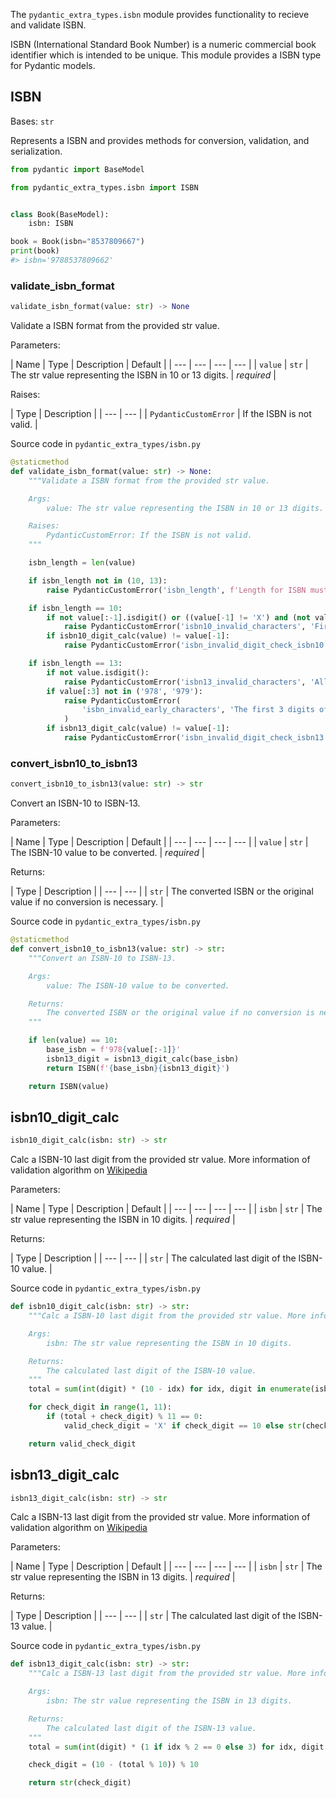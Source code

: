 The `pydantic_extra_types.isbn` module provides functionality to recieve and validate ISBN.

ISBN (International Standard Book Number) is a numeric commercial book identifier which is intended to be unique. This module provides a ISBN type for Pydantic models.

## ISBN

Bases: `str`

Represents a ISBN and provides methods for conversion, validation, and serialization.

```py
from pydantic import BaseModel

from pydantic_extra_types.isbn import ISBN


class Book(BaseModel):
    isbn: ISBN

book = Book(isbn="8537809667")
print(book)
#> isbn='9788537809662'

```

### validate_isbn_format

```python
validate_isbn_format(value: str) -> None

```

Validate a ISBN format from the provided str value.

Parameters:

| Name | Type | Description | Default | | --- | --- | --- | --- | | `value` | `str` | The str value representing the ISBN in 10 or 13 digits. | *required* |

Raises:

| Type | Description | | --- | --- | | `PydanticCustomError` | If the ISBN is not valid. |

Source code in `pydantic_extra_types/isbn.py`

```python
@staticmethod
def validate_isbn_format(value: str) -> None:
    """Validate a ISBN format from the provided str value.

    Args:
        value: The str value representing the ISBN in 10 or 13 digits.

    Raises:
        PydanticCustomError: If the ISBN is not valid.
    """

    isbn_length = len(value)

    if isbn_length not in (10, 13):
        raise PydanticCustomError('isbn_length', f'Length for ISBN must be 10 or 13 digits, not {isbn_length}')

    if isbn_length == 10:
        if not value[:-1].isdigit() or ((value[-1] != 'X') and (not value[-1].isdigit())):
            raise PydanticCustomError('isbn10_invalid_characters', 'First 9 digits of ISBN-10 must be integers')
        if isbn10_digit_calc(value) != value[-1]:
            raise PydanticCustomError('isbn_invalid_digit_check_isbn10', 'Provided digit is invalid for given ISBN')

    if isbn_length == 13:
        if not value.isdigit():
            raise PydanticCustomError('isbn13_invalid_characters', 'All digits of ISBN-13 must be integers')
        if value[:3] not in ('978', '979'):
            raise PydanticCustomError(
                'isbn_invalid_early_characters', 'The first 3 digits of ISBN-13 must be 978 or 979'
            )
        if isbn13_digit_calc(value) != value[-1]:
            raise PydanticCustomError('isbn_invalid_digit_check_isbn13', 'Provided digit is invalid for given ISBN')

```

### convert_isbn10_to_isbn13

```python
convert_isbn10_to_isbn13(value: str) -> str

```

Convert an ISBN-10 to ISBN-13.

Parameters:

| Name | Type | Description | Default | | --- | --- | --- | --- | | `value` | `str` | The ISBN-10 value to be converted. | *required* |

Returns:

| Type | Description | | --- | --- | | `str` | The converted ISBN or the original value if no conversion is necessary. |

Source code in `pydantic_extra_types/isbn.py`

```python
@staticmethod
def convert_isbn10_to_isbn13(value: str) -> str:
    """Convert an ISBN-10 to ISBN-13.

    Args:
        value: The ISBN-10 value to be converted.

    Returns:
        The converted ISBN or the original value if no conversion is necessary.
    """

    if len(value) == 10:
        base_isbn = f'978{value[:-1]}'
        isbn13_digit = isbn13_digit_calc(base_isbn)
        return ISBN(f'{base_isbn}{isbn13_digit}')

    return ISBN(value)

```

## isbn10_digit_calc

```python
isbn10_digit_calc(isbn: str) -> str

```

Calc a ISBN-10 last digit from the provided str value. More information of validation algorithm on [Wikipedia](https://en.wikipedia.org/wiki/ISBN#Check_digits)

Parameters:

| Name | Type | Description | Default | | --- | --- | --- | --- | | `isbn` | `str` | The str value representing the ISBN in 10 digits. | *required* |

Returns:

| Type | Description | | --- | --- | | `str` | The calculated last digit of the ISBN-10 value. |

Source code in `pydantic_extra_types/isbn.py`

```python
def isbn10_digit_calc(isbn: str) -> str:
    """Calc a ISBN-10 last digit from the provided str value. More information of validation algorithm on [Wikipedia](https://en.wikipedia.org/wiki/ISBN#Check_digits)

    Args:
        isbn: The str value representing the ISBN in 10 digits.

    Returns:
        The calculated last digit of the ISBN-10 value.
    """
    total = sum(int(digit) * (10 - idx) for idx, digit in enumerate(isbn[:9]))

    for check_digit in range(1, 11):
        if (total + check_digit) % 11 == 0:
            valid_check_digit = 'X' if check_digit == 10 else str(check_digit)

    return valid_check_digit

```

## isbn13_digit_calc

```python
isbn13_digit_calc(isbn: str) -> str

```

Calc a ISBN-13 last digit from the provided str value. More information of validation algorithm on [Wikipedia](https://en.wikipedia.org/wiki/ISBN#Check_digits)

Parameters:

| Name | Type | Description | Default | | --- | --- | --- | --- | | `isbn` | `str` | The str value representing the ISBN in 13 digits. | *required* |

Returns:

| Type | Description | | --- | --- | | `str` | The calculated last digit of the ISBN-13 value. |

Source code in `pydantic_extra_types/isbn.py`

```python
def isbn13_digit_calc(isbn: str) -> str:
    """Calc a ISBN-13 last digit from the provided str value. More information of validation algorithm on [Wikipedia](https://en.wikipedia.org/wiki/ISBN#Check_digits)

    Args:
        isbn: The str value representing the ISBN in 13 digits.

    Returns:
        The calculated last digit of the ISBN-13 value.
    """
    total = sum(int(digit) * (1 if idx % 2 == 0 else 3) for idx, digit in enumerate(isbn[:12]))

    check_digit = (10 - (total % 10)) % 10

    return str(check_digit)

```
